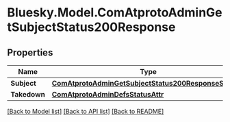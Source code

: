 # Bluesky.Model.ComAtprotoAdminGetSubjectStatus200Response

## Properties

Name | Type | Description | Notes
------------ | ------------- | ------------- | -------------
**Subject** | [**ComAtprotoAdminGetSubjectStatus200ResponseSubject**](ComAtprotoAdminGetSubjectStatus200ResponseSubject.md) |  | 
**Takedown** | [**ComAtprotoAdminDefsStatusAttr**](ComAtprotoAdminDefsStatusAttr.md) |  | [optional] 

[[Back to Model list]](../README.md#documentation-for-models) [[Back to API list]](../README.md#documentation-for-api-endpoints) [[Back to README]](../README.md)

